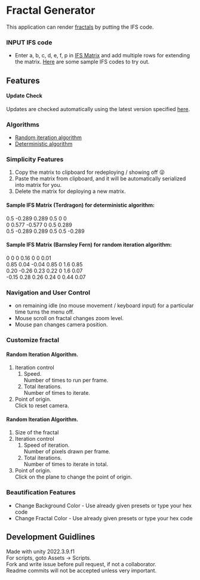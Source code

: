 # Fractal Generator
This application can render [fractals](https://en.wikipedia.org/wiki/Fractal) by putting the IFS code.

### INPUT IFS code
- Enter a, b, c, d, e, f, p in [IFS Matrix](https://en.wikipedia.org/wiki/Iterated_function_system) and add multiple rows for extending the matrix.
[Here](https://github.com/shreyanshanchlia/FractalGenerator/blob/main/IFS%20Samples.md) are some sample IFS codes to try out.

## Features
#### Update Check
Updates are checked automatically using the latest version specified [here](https://github.com/shreyanshanchlia/FractalGenerator/blob/main/LatestVersion.txt).

### Algorithms
* [Random iteration algorithm](https://en.wikipedia.org/wiki/Randomized_algorithm)
* [Deterministic algorithm](https://en.wikipedia.org/wiki/Deterministic_algorithm)

### Simplicity Features
1. Copy the matrix to clipboard for redeploying / showing off :stuck_out_tongue_winking_eye:
1. Paste the matrix from clipboard, and it will be automatically serialized into matrix for you.
1. Delete the matrix for deploying a new matrix. </br>

#### <b> Sample IFS Matrix (Terdragon) for deterministic algorithm: </b><br>
0.5 -0.289 0.289 0.5 0 0 <br>
0 0.577 -0.577 0 0.5 0.289 <br>
0.5 -0.289 0.289 0.5 0.5 -0.289

#### <b> Sample IFS Matrix (Barnsley Fern) for random iteration algorithm: </b><br>
0 0 0 0.16 0 0 0.01 <br>
0.85 0.04 -0.04 0.85 0 1.6 0.85 <br>
0.20 -0.26 0.23 0.22 0 1.6 0.07 <br>
-0.15 0.28 0.26 0.24 0 0.44 0.07

### Navigation and User Control
- on remaining idle (no mouse movement / keyboard input) for a particular time turns the menu off.
- Mouse scroll on fractal changes zoom level.
- Mouse pan changes camera position.

### Customize fractal

#### Random Iteration Algorithm.
1. Iteration control 
   1. Speed. <br>
   Number of times to run per frame.
   1. Total iterations. <br>
   Number of times to iterate.
1. Point of origin. <br>
Click to reset camera.

#### Random Iteration Algorithm.
1. Size of the fractal
1. Iteration control 
   1. Speed of iteration. <br>
   Number of pixels drawn per frame.
   1. Total iterations. <br>
   Number of times to iterate in total.
1. Point of origin. <br>
Click on the plane to change the point of origin.

### Beautification Features
- Change Background Color - Use already given presets or type your hex code
- Change Fractal Color - Use already given presets or type your hex code

## Development Guidlines
Made with unity 2022.3.9.f1 <br>
For scripts, goto Assets -> Scripts. <br>
Fork and write issue before pull request, if not a collaborator. <br>
Readme commits will not be accepted unless very important. <br>
